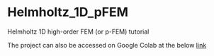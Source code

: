 # Helmholtz_1D_pFEM
Helmholtz 1D high-order FEM (or p-FEM) tutorial 

The project can also be accessed on Google Colab at the below [link](https://drive.google.com/drive/folders/1M-rnqjlD4g4J7-ce9ps9uL7pIx8dk06c)
